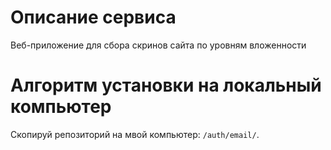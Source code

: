 # Описание сервиса
Веб-приложение для сбора скринов сайта по уровням вложенности

# Алгоритм установки на локальный компьютер
Скопируй репозиторий на мвой компьютер:
```/auth/email/```.
